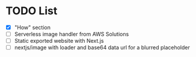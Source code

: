 # TODO List

- [x] "How" section
- [ ] Serverless image handler from AWS Solutions
- [ ] Static exported website with Next.js
- [ ] nextjs/image with loader and base64 data url for a blurred placeholder